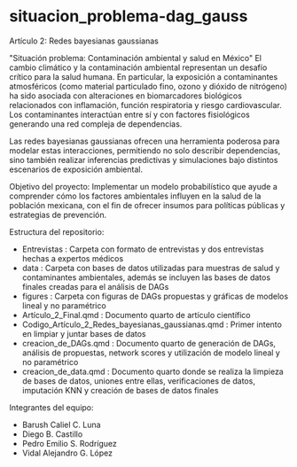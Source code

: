 # situacion_problema-dag_gauss
Artículo 2: Redes bayesianas gaussianas 

"Situación problema: Contaminación ambiental y salud en México"
El cambio climático y la contaminación ambiental representan un desafío crítico para la salud humana. En particular, la exposición a contaminantes atmosféricos (como material particulado fino, ozono y dióxido de nitrógeno) ha sido asociada con alteraciones en biomarcadores biológicos relacionados con inflamación, función respiratoria y riesgo cardiovascular. Los contaminantes interactúan entre sí y con factores fisiológicos generando una red compleja de dependencias.

Las redes bayesianas gaussianas ofrecen una herramienta poderosa para modelar estas interacciones, permitiendo no solo describir dependencias, sino también realizar inferencias predictivas y simulaciones bajo distintos escenarios de exposición ambiental.

Objetivo del proyecto:
Implementar un modelo probabilístico que ayude a comprender cómo los factores ambientales influyen en la salud de la población mexicana, con el fin de ofrecer insumos para políticas públicas y estrategias de prevención.

Estructura del repositorio:
- Entrevistas : Carpeta con formato de entrevistas y dos entrevistas hechas a expertos médicos
- data : Carpeta con bases de datos utilizadas para muestras de salud y contaminantes ambientales, además se incluyen las bases de datos finales creadas para el análisis de DAGs
- figures : Carpeta con figuras de DAGs propuestas y gráficas de modelos lineal y no paramétrico
- Artículo_2_Final.qmd : Documento quarto de artículo científico
- Codigo_Artículo_2_Redes_bayesianas_gaussianas.qmd : Primer intento en limpiar y juntar bases de datos
- creacion_de_DAGs.qmd : Documento quarto de generación de DAGs, análisis de propuestas, network scores y utilización de modelo lineal y no paramétrico
- creacion_de_data.qmd : Documento quarto donde se realiza la limpieza de bases de datos, uniones entre ellas, verificaciones de datos, imputación KNN y creación de bases de datos finales
  
Integrantes del equipo: 
- Barush Caliel C. Luna
- Diego B. Castillo
- Pedro Emilio S. Rodríguez
- Vidal Alejandro G. López
